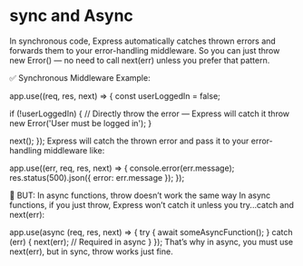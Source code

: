 # sync and Async
In synchronous code, Express automatically catches thrown errors and forwards them to your error-handling middleware. So you can just throw new Error() — no need to call next(err) unless you prefer that pattern.

✅ Synchronous Middleware Example:

app.use((req, res, next) => {
  const userLoggedIn = false;

  if (!userLoggedIn) {
    // Directly throw the error — Express will catch it
    throw new Error('User must be logged in');
  }

  next();
});
Express will catch the thrown error and pass it to your error-handling middleware like:

app.use((err, req, res, next) => {
  console.error(err.message);
  res.status(500).json({ error: err.message });
});


🧠 BUT: In async functions, throw doesn’t work the same way
In async functions, if you just throw, Express won’t catch it unless you try...catch and next(err):

app.use(async (req, res, next) => {
  try {
    await someAsyncFunction();
  } catch (err) {
    next(err); // Required in async
  }
});
That’s why in async, you must use next(err), but in sync, throw works just fine.

